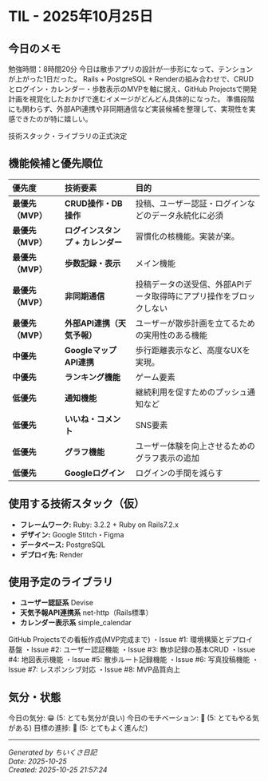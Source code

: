 # TIL - 2025年10月25日

## 今日のメモ
勉強時間：8時間20分
今日は散歩アプリの設計が一歩形になって、テンションが上がった1日だった。
Rails + PostgreSQL + Renderの組み合わせで、CRUDとログイン・カレンダー・歩数表示のMVPを軸に据え、GitHub Projectsで開発計画を視覚化したおかげで進むイメージがどんどん具体的になった。
準備段階にも関わらず、外部API連携や非同期通信など実装候補を整理して、実現性を実感できたのが特に嬉しい。


技術スタック・ライブラリの正式決定

## 機能候補と優先順位

| 優先度 | 技術要素 | 目的 |
| :--- | :--- | :--- |
| **最優先（MVP）**| **CRUD操作・DB操作** | 投稿、ユーザー認証・ログインなどのデータ永続化に必須 |
| **最優先（MVP）**| **ログインスタンプ + カレンダー** | 習慣化の核機能。実装が楽。 |
| **最優先（MVP）**| **歩数記録・表示** | メイン機能 |
| **最優先（MVP）**| **非同期通信** | 投稿データの送受信、外部APIデータ取得時にアプリ操作をブロックしない |
| **最優先（MVP）**| **外部API連携（天気予報）** | ユーザーが散歩計画を立てるための実用性のある機能 |
| **中優先** | **GoogleマップAPI連携** | 歩行距離表示など、高度なUXを実現。 |
| **中優先** | **ランキング機能** | ゲーム要素 |
| **低優先** | **通知機能** | 継続利用を促すためのプッシュ通知など |
| **低優先** | **いいね・コメント** | SNS要素 |
| **低優先** | **グラフ機能** | ユーザー体験を向上させるためのグラフ表示の追加 |
| **低優先** | **Googleログイン** | ログインの手間を減らす |

## 使用する技術スタック（仮）

* **フレームワーク:**  Ruby: 3.2.2 + Ruby on Rails7.2.x
* **デザイン:**  Google Stitch・Figma
* **データベース:**  PostgreSQL
* **デプロイ先:**  Render


## 使用予定のライブラリ
* **ユーザー認証系** Devise
* **天気予報API連携系** net-http（Rails標準）
* **カレンダー表示系** simple_calendar


GitHub Projectsでの看板作成(MVP完成まで)
・Issue #1: 環境構築とデプロイ基盤
・Issue #2: ユーザー認証機能
・Issue #3: 散歩記録の基本CRUD
・Issue #4: 地図表示機能
・Issue #5: 散歩ルート記録機能
・Issue #6: 写真投稿機能
・Issue #7: レスポンシブ対応
・Issue #8: MVP品質向上

## 気分・状態
今日の気分: 😁 (5: とても気分が良い)
今日のモチベーション: 🌈 (5: とてもやる気がある)
目標の進捗: 🌳 (5: とてもよく進んだ)

---
*Generated by ちいくさ日記*  
*Date: 2025-10-25*  
*Created: 2025-10-25 21:57:24*
